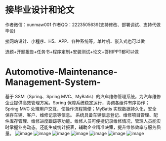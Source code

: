# 接毕业设计和论文
作者微信：xunmaw001  作者QQ：2223505639(支持修改、部署调试、支持代做毕设)

接网站设计、小程序、H5、APP、各种系统等，单片机、嵌入式也可以做

选题+开题报告+任务书+程序定制+安装测试+论文+答辩PPT都可以做
# Automotive-Maintenance-Management-System-
基于 SSM（Spring、Spring MVC、MyBatis）的汽车维修管理系统，为汽车维修企业提供高效管理方案。Spring 保障系统稳定运行，协调各组件有序协作；Spring MVC 处理用户交互，使操作流程简便；MyBatis 实现数据持久化，安全保存车辆、客户、维修记录等信息。  系统具备车辆信息登记、维修项目管理、配件库存管理、维修进度跟踪等功能。维修人员可便捷记录维修情况，管理人员能实时掌握业务动态。还能生成统计报表，辅助企业精准决策，提升维修效率与服务质量。 
![image](https://github.com/user-attachments/assets/87be9c85-e494-41e8-91b3-3402d498997f)
![image](https://github.com/user-attachments/assets/cec73fa6-d9ff-4e3a-b8cc-54e5fd28ce88)
![image](https://github.com/user-attachments/assets/f15ae56e-4c6e-42a2-8929-701cc76e5ffb)
![image](https://github.com/user-attachments/assets/541ad68e-cd01-40c3-87a7-c4dfbb025631)
![image](https://github.com/user-attachments/assets/9756ddd9-e6b4-44de-8983-2bd65e1c4871)
![image](https://github.com/user-attachments/assets/565d6a95-49ef-4ae2-88a4-3479395633a1)
![image](https://github.com/user-attachments/assets/d04371f1-838a-409a-bbfe-ddf0046b020d)
